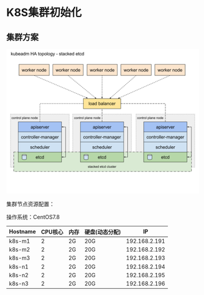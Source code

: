 #  K8S集群初始化

## 集群方案

![](../../img/kubeadm-ha-topology-stacked-etcd.svg)

集群节点资源配置：

操作系统：CentOS7.8

| Hostname | CPU核心 | 内存 | 硬盘(动态分配) | IP            |
| -------- | ------- | ---- | -------------- | ------------- |
| k8s-m1   | 2       | 2G   | 20G            | 192.168.2.191 |
| k8s-m2   | 2       | 2G   | 20G            | 192.168.2.192 |
| k8s-m3   | 2       | 2G   | 20G            | 192.168.2.193 |
| k8s-n1   | 2       | 2G   | 20G            | 192.168.2.194 |
| k8s-n2   | 2       | 2G   | 20G            | 192.168.2.195 |
| k8s-n3   | 2       | 2G   | 20G            | 192.168.2.196 |

## 

